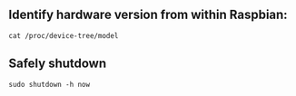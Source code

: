 ## Identify hardware version from within Raspbian:

```cat /proc/device-tree/model```

## Safely shutdown

```sudo shutdown -h now```
